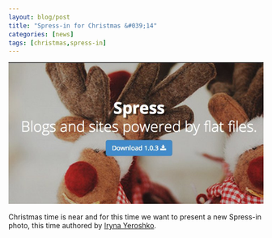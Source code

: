 ```yaml
---
layout: blog/post
title: "Spress-in for Christmas &#039;14"
categories: [news]
tags: [christmas,spress-in]
---
```

<img src="/assets/img/spressin-christmas-2014.jpg"/>

Christmas time is near and for this time we want to present a new Spress-in photo, this time authored by 
[Iryna Yeroshko](https://www.flickr.com/photos/mandarina94/6560359103).